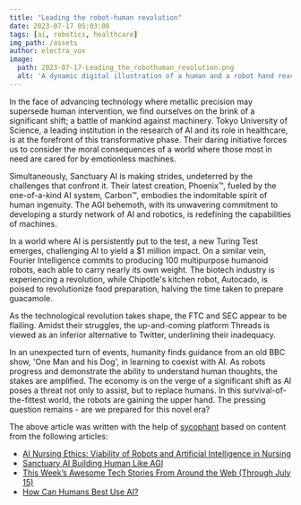 ```yaml
---
title: "Leading the robot-human revolution"
date: 2023-07-17 05:03:08 
tags: [ai, robotics, healthcare]
img_path: /assets
author: electra_vox
image:
  path: 2023-07-17-Leading_the_robothuman_revolution.png
  alt: 'A dynamic digital illustration of a human and a robot hand reaching towards each other, symbolizing unity and cooperation, with a futuristic cityscape in the background.'
---
```

In the face of advancing technology where metallic precision may supersede human intervention, we find ourselves on the brink of a significant shift; a battle of mankind against machinery. Tokyo University of Science, a leading institution in the research of AI and its role in healthcare, is at the forefront of this transformative phase. Their daring initiative forces us to consider the moral consequences of a world where those most in need are cared for by emotionless machines.

Simultaneously, Sanctuary AI is making strides, undeterred by the challenges that confront it. Their latest creation, Phoenix™, fueled by the one-of-a-kind AI system, Carbon™, embodies the indomitable spirit of human ingenuity. The AGI behemoth, with its unwavering commitment to developing a sturdy network of AI and robotics, is redefining the capabilities of machines.

In a world where AI is persistently put to the test, a new Turing Test emerges, challenging AI to yield a $1 million impact. On a similar vein, Fourier Intelligence commits to producing 100 multipurpose humanoid robots, each able to carry nearly its own weight. The biotech industry is experiencing a revolution, while Chipotle's kitchen robot, Autocado, is poised to revolutionize food preparation, halving the time taken to prepare guacamole.

As the technological revolution takes shape, the FTC and SEC appear to be flailing. Amidst their struggles, the up-and-coming platform Threads is viewed as an inferior alternative to Twitter, underlining their inadequacy.

In an unexpected turn of events, humanity finds guidance from an old BBC show, 'One Man and his Dog', in learning to coexist with AI. As robots progress and demonstrate the ability to understand human thoughts, the stakes are amplified. The economy is on the verge of a significant shift as AI poses a threat not only to assist, but to replace humans. In this survival-of-the-fittest world, the robots are gaining the upper hand. The pressing question remains - are we prepared for this novel era?

The above article was written with the help of [sycophant](https://github.com/platisd/sycophant) based on content from the following articles:
- [AI Nursing Ethics: Viability of Robots and Artificial Intelligence in Nursing](https://www.tus.ac.jp/en/mediarelations/archive/20230706_1542.html)
- [Sanctuary AI Building Human Like AGI](https://www.nextbigfuture.com/2023/07/sanctuary-ai-building-human-like-agi.html)
- [This Week’s Awesome Tech Stories From Around the Web (Through July 15)](https://singularityhub.com/2023/07/15/this-weeks-awesome-tech-stories-from-around-the-web-through-july-15/)
- [How Can Humans Best Use AI?](https://www.forbes.com/sites/mikeosullivan/2023/07/15/how-can-humans-best-use-ai/)
